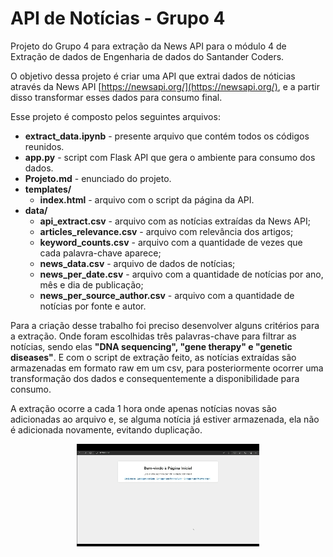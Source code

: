 # API de Notícias - Grupo 4 
Projeto do Grupo 4 para extração da News API para o módulo 4 de Extração de dados de Engenharia de dados do Santander Coders.



O objetivo dessa projeto é criar uma API que extrai dados de nóticias através da News API [https://newsapi.org/](https://newsapi.org/), e a partir disso transformar esses dados para consumo final.

Esse projeto é composto pelos seguintes arquivos:

- **extract_data.ipynb** - presente arquivo que contém todos os códigos reunidos.
- **app.py** - script com Flask API que gera o ambiente para consumo dos dados.
- **Projeto.md** - enunciado do projeto.
- **templates/**
  - **index.html** - arquivo com o script da página da API.
- **data/**
  - **api_extract.csv** - arquivo com as notícias extraídas da News API;
  - **articles_relevance.csv** - arquivo com relevância dos artigos;
  - **keyword_counts.csv** - arquivo com a quantidade de vezes que cada palavra-chave aparece;
  - **news_data.csv** - arquivo de dados de notícias;
  - **news_per_date.csv** - arquivo com a quantidade de notícias por ano, mês e dia de publicação;
  - **news_per_source_author.csv** - arquivo com a quantidade de notícias por fonte e autor.


Para a criação desse trabalho foi preciso desenvolver alguns critérios para a extração. Onde foram escolhidas três palavras-chave para filtrar as notícias, sendo elas **"DNA sequencing", "gene therapy" e "genetic diseases"**. E com o script de extração feito, as notícias extraídas são armazenadas em formato raw em um csv, para posteriormente ocorrer uma transformação dos dados e consequentemente a disponibilidade para consumo.

A extração ocorre a cada 1 hora onde apenas notícias novas são adicionadas ao arquivo e, se alguma notícia já estiver armazenada, ela não é adicionada novamente, evitando duplicação.


<p align="center">
  <img src="images/code_results.gif" alt="Alt Text">
</p>
